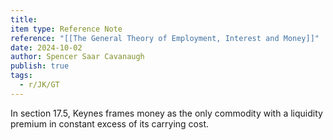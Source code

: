 ```yaml
---
title: 
item type: Reference Note
reference: "[[The General Theory of Employment, Interest and Money]]"
date: 2024-10-02
author: Spencer Saar Cavanaugh
publish: true
tags:
  - r/JK/GT
---
```

In section 17.5, Keynes frames money as the only commodity with a liquidity premium in constant excess of its carrying cost.